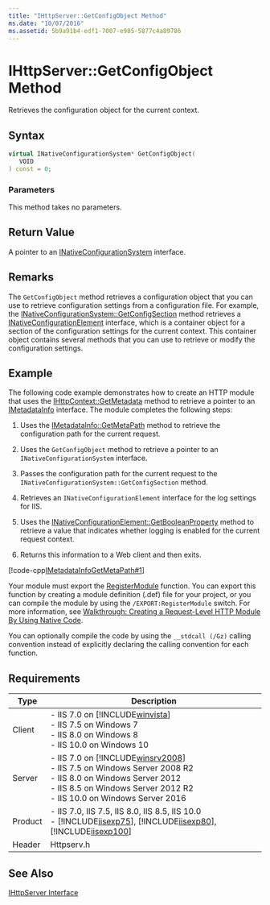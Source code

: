 ```yaml
---
title: "IHttpServer::GetConfigObject Method"
ms.date: "10/07/2016"
ms.assetid: 5b9a91b4-edf1-7007-e985-5877c4a89786
---
```

# IHttpServer::GetConfigObject Method
Retrieves the configuration object for the current context.  
  
## Syntax  
  
```cpp  
virtual INativeConfigurationSystem* GetConfigObject(  
   VOID  
) const = 0;  
```  
  
### Parameters  
 This method takes no parameters.  
  
## Return Value  
 A pointer to an [INativeConfigurationSystem](https://msdn.microsoft.com/ef29f2da-90b4-be7d-e59b-83fa1799f477) interface.  
  
## Remarks  
 The `GetConfigObject` method retrieves a configuration object that you can use to retrieve configuration settings from a configuration file. For example, the [INativeConfigurationSystem::GetConfigSection](https://msdn.microsoft.com/ad4c47fd-a00e-eb0e-f181-0cb41e98c89d) method retrieves a [INativeConfigurationElement](https://msdn.microsoft.com/70c26f09-2188-b797-062a-b2eaca3d9ef7) interface, which is a container object for a section of the configuration settings for the current context. This container object contains several methods that you can use to retrieve or modify the configuration settings.  
  
## Example  
 The following code example demonstrates how to create an HTTP module that uses the [IHttpContext::GetMetadata](../../web-development-reference/native-code-api-reference/ihttpcontext-getmetadata-method.md) method to retrieve a pointer to an [IMetadataInfo](../../web-development-reference/native-code-api-reference/imetadatainfo-interface.md) interface. The module completes the following steps:  
  
1. Uses the [IMetadataInfo::GetMetaPath](../../web-development-reference/native-code-api-reference/imetadatainfo-getmetapath-method.md) method to retrieve the configuration path for the current request.  
  
2. Uses the `GetConfigObject` method to retrieve a pointer to an `INativeConfigurationSystem` interface.  
  
3. Passes the configuration path for the current request to the `INativeConfigurationSystem::GetConfigSection` method.  
  
4. Retrieves an `INativeConfigurationElement` interface for the log settings for IIS.  
  
5. Uses the [INativeConfigurationElement::GetBooleanProperty](https://msdn.microsoft.com/6f2c8f06-b85d-1e93-ab1b-771a6e1e3ca7) method to retrieve a value that indicates whether logging is enabled for the current request context.  
  
6. Returns this information to a Web client and then exits.  
  
 [!code-cpp[IMetadataInfoGetMetaPath#1](../../../samples/snippets/cpp/VS_Snippets_IIS/IIS7/IMetadataInfoGetMetaPath/cpp/IMetadataInfoGetMetaPath.cpp#1)]  
  
 Your module must export the [RegisterModule](../../web-development-reference/native-code-api-reference/pfn-registermodule-function.md) function. You can export this function by creating a module definition (.def) file for your project, or you can compile the module by using the `/EXPORT:RegisterModule` switch. For more information, see [Walkthrough: Creating a Request-Level HTTP Module By Using Native Code](../../web-development-reference/native-code-development-overview/walkthrough-creating-a-request-level-http-module-by-using-native-code.md).  
  
 You can optionally compile the code by using the `__stdcall (/Gz)` calling convention instead of explicitly declaring the calling convention for each function.  
  
## Requirements  
  
|Type|Description|  
|----------|-----------------|  
|Client|-   IIS 7.0 on [!INCLUDE[winvista](../../wmi-provider/includes/winvista-md.md)]<br />-   IIS 7.5 on Windows 7<br />-   IIS 8.0 on Windows 8<br />-   IIS 10.0 on Windows 10|  
|Server|-   IIS 7.0 on [!INCLUDE[winsrv2008](../../wmi-provider/includes/winsrv2008-md.md)]<br />-   IIS 7.5 on Windows Server 2008 R2<br />-   IIS 8.0 on Windows Server 2012<br />-   IIS 8.5 on Windows Server 2012 R2<br />-   IIS 10.0 on Windows Server 2016|  
|Product|-   IIS 7.0, IIS 7.5, IIS 8.0, IIS 8.5, IIS 10.0<br />-   [!INCLUDE[iisexp75](../../web-development-reference/native-code-api-reference/includes/iisexp75-md.md)], [!INCLUDE[iisexp80](../../web-development-reference/native-code-api-reference/includes/iisexp80-md.md)], [!INCLUDE[iisexp100](../../web-development-reference/native-code-api-reference/includes/iisexp100-md.md)]|  
|Header|Httpserv.h|  
  
## See Also  
 [IHttpServer Interface](../../web-development-reference/native-code-api-reference/ihttpserver-interface.md)